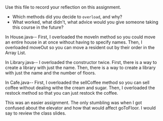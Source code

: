 Use this file to record your reflection on this assignment.

- Which methods did you decide to `overload`, and why?
- What worked, what didn't, what advice would you give someone taking this course in the future?

In House.java-- 
First, I overloaded the moveIn method so you could move an entire house in at once without having to specify names. Then, I overloaded moveOut so you can move a resident out by their order in the Array List. 

In Library.java-- 
I overloaded the constructor twice. First, there is a way to create a library with just the name. Then, there is a way to create a library with just the name and the number of floors.

In Cafe.java--
First, I overloaded the sellCoffee method so you can sell coffee without dealing withe the cream and sugar. Then, I overloaded the restock method so that you can just restock the coffee. 

This was an easier assignment. The only stumbling was when I got confused about the elevator and how that would affect goToFloor. I would say to review the class slides. 
